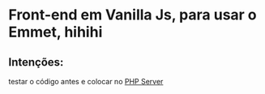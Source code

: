 # Front-end em Vanilla Js, para usar o Emmet, hihihi
## Intenções: 
testar o código antes e colocar no [PHP Server](https://replit.com/@Vjfrib/devmedia)
